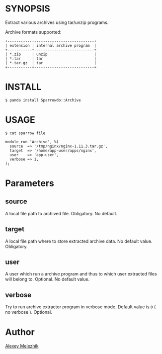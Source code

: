 # SYNOPSIS

Extract various archives using tar/unzip programs.

Archive formats supported:

    +-----------+---------------------------+
    | extension | internal archive program  |
    +-----------+---------------------------+
    | *.zip     | unzip                     |
    | *.tar     | tar                       |
    | *.tar.gz  | tar                       |
    +-----------+---------------------------+

# INSTALL

    $ panda install Sparrowdo::Archive

# USAGE

    $ cat sparrow file

    module_run 'Archive', %(
      source  => '/tmp/nginx/nginx-1.11.3.tar.gz',
      target  => '/home/app-user/apps/nginx',
      user    => 'app-user',
      verbose => 1,
    );
    

# Parameters

## source

A local file path to archived file. Obligatory. No default.

## target

A local file path where to store extracted archive data. No default value. Obligatory.
  
## user

A user which run a archive program and thus to which user extracted files will belong to. 
Optional. No default value.

## verbose

Try to run archive extractor program in verbose mode. Default value is `0` ( no verbose ). Optional.

# Author

[Alexey Melezhik](melezhik@gmail.com)
